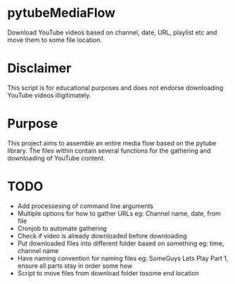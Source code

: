 # pytubeMediaFlow
Download YouTube videos based on channel, date, URL, playlist etc and move them to some file location.

# Disclaimer

This script is for educational purposes and does not endorse downloading YouTube videos illigitimately.

# Purpose

This project aims to assemble an entire media flow based on the pytube library. The files within contain several functions for the gathering and downloading of YouTube content. 

# TODO 

* Add processesing of command line arguments
* Multiple options for how to gather URLs eg: Channel name, date, from file
* Cronjob to automate gathering
* Check if video is already downloaded before downloading
* Put downloaded files into different folder based on something eg: time, channel name
* Have naming convention for naming files eg: SomeGuys Lets Play Part 1, ensure all parts stay in order some how
* Script to move files from download folder tosome end location
